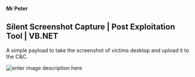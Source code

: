 **Mr Peter** 

## Silent Screenshot Capture | Post Exploitation Tool | VB.NET

A simple payload to take the screenshot of victims desktop and upload it to the C&C.

![enter image description here](http://www.pngmart.com/files/5/Fantasy-Dragon-Transparent-Background.png)
